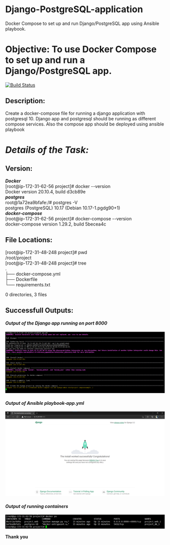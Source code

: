 # Django-PostgreSQL-application
Docker Compose to set up and run Django/PostgreSQL app using Ansible playbook.

<h1 class="code-line" data-line-start=0 data-line-end=1 ><a id="Objective_To_use_Docker_Compose_to_set_up_and_run_a_simple_DjangoPostgreSQL_app_0"></a>Objective: To use Docker Compose to set up and run a Django/PostgreSQL app.</h1>
<p class="has-line-data" data-line-start="2" data-line-end="3"><a href="https://travis-ci.org/joemccann/dillinger"><img src="https://travis-ci.org/joemccann/dillinger.svg?branch=master" alt="Build Status"></a></p>
<h2 class="code-line" data-line-start=3 data-line-end=4 ><a id="Description_3"></a>Description:</h2>
<p class="has-line-data" data-line-start="4" data-line-end="5">Create a docker-compose file for running a django application with postgresql 10. Django app and postgresql should be running as different compose services. Also the compose app should be deployed using ansible playbook</p>
<h1 class="code-line" data-line-start=6 data-line-end=7 ><a id="Details_of_the_Task_6"></a><strong><em>Details of the Task:</em></strong></h1>
<h2 class="code-line" data-line-start=8 data-line-end=9 ><a id="Version_8"></a>Version:</h2>
<p class="has-line-data" data-line-start="9" data-line-end="18"><strong><em>Docker</em></strong><br>
[root@ip-172-31-62-56 project]# docker --version<br>
Docker version 20.10.4, build d3cb89e<br>
<strong><em>postgres</em></strong><br>
root@1a72ea9bfafe:/# postgres -V<br>
postgres (PostgreSQL) 10.17 (Debian 10.17-1.pgdg90+1)<br>
<strong><em>docker-compose</em></strong><br>
[root@ip-172-31-62-56 project]# docker-compose --version<br>
docker-compose version 1.29.2, build 5becea4c</p>
<h2 class="code-line" data-line-start=19 data-line-end=20 ><a id="File_Locations_19"></a>File Locations:</h2>
<p class="has-line-data" data-line-start="21" data-line-end="28">[root@ip-172-31-48-248 project]# pwd<br>
/root/project<br>
[root@ip-172-31-48-248 project]# tree<br>
.<br>
├── docker-compose.yml<br>
├── Dockerfile<br>
└── requirements.txt</p>
<p class="has-line-data" data-line-start="29" data-line-end="30">0 directories, 3 files</p>
<h2 class="code-line" data-line-start=31 data-line-end=32 ><a id="Successfull_Outputs_31"></a>Successfull Outputs:</h2>
<h4 class="code-line" data-line-start=33 data-line-end=34 ><a id="Output_of_the_Django_app_running_on_port_8000_33"></a><strong><em>Output of the Django app running on port 8000</em></strong></h4>
<p class="has-line-data" data-line-start="35" data-line-end="36"><img src="screenshots/backend.png" alt=""></p>
<h4 class="code-line" data-line-start=37 data-line-end=38 ><a id="Output_of_Ansible_playbookappyml_37"></a><strong><em>Output of Ansible playbook-app.yml</em></strong></h4>
<p class="has-line-data" data-line-start="39" data-line-end="40"><img src="screenshots/frontend.png" alt=""></p>
<h4 class="code-line" data-line-start=41 data-line-end=42 ><a id="Output_of_running_containers_41"></a><strong><em>Output of running containers</em></strong></h4>
<p class="has-line-data" data-line-start="43" data-line-end="44"><img src="screenshots/Containers.png" alt=""></p>
<p class="has-line-data" data-line-start="45" data-line-end="46"><strong>Thank you</strong></p>
